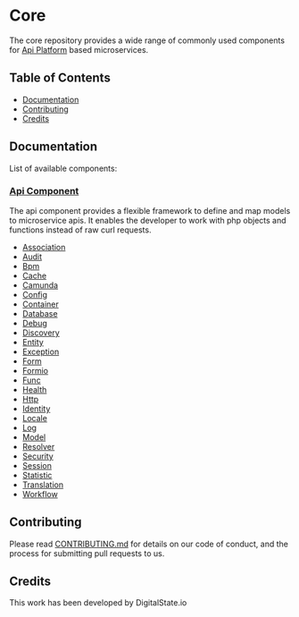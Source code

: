 # Core

The core repository provides a wide range of commonly used components for [Api Platform](https://github.com/api-platform/api-platform) based microservices.

## Table of Contents

- [Documentation](#documentation)
- [Contributing](#contributing)
- [Credits](#credits)

## Documentation

List of available components:

### [Api Component](https://github.com/DigitalState/Core/tree/develop/src/Ds/Component/Api)

The api component provides a flexible framework to define and map models to microservice apis. It enables the developer to work with php objects and functions instead of raw curl requests.

- [Association](https://github.com/DigitalState/Core/tree/develop/src/Ds/Component/Association)
- [Audit](https://github.com/DigitalState/Core/tree/develop/src/Ds/Component/Audit)
- [Bpm](https://github.com/DigitalState/Core/tree/develop/src/Ds/Component/Bpm)
- [Cache](https://github.com/DigitalState/Core/tree/develop/src/Ds/Component/Cache)
- [Camunda](https://github.com/DigitalState/Core/tree/develop/src/Ds/Component/Camunda)
- [Config](https://github.com/DigitalState/Core/tree/develop/src/Ds/Component/Config)
- [Container](https://github.com/DigitalState/Core/tree/develop/src/Ds/Component/Container)
- [Database](https://github.com/DigitalState/Core/tree/develop/src/Ds/Component/Database)
- [Debug](https://github.com/DigitalState/Core/tree/develop/src/Ds/Component/Debug)
- [Discovery](https://github.com/DigitalState/Core/tree/develop/src/Ds/Component/Discovery)
- [Entity](https://github.com/DigitalState/Core/tree/develop/src/Ds/Component/Entity)
- [Exception](https://github.com/DigitalState/Core/tree/develop/src/Ds/Component/Exception)
- [Form](https://github.com/DigitalState/Core/tree/develop/src/Ds/Component/Form)
- [Formio](https://github.com/DigitalState/Core/tree/develop/src/Ds/Component/Formio)
- [Func](https://github.com/DigitalState/Core/tree/develop/src/Ds/Component/Func)
- [Health](https://github.com/DigitalState/Core/tree/develop/src/Ds/Component/Health)
- [Http](https://github.com/DigitalState/Core/tree/develop/src/Ds/Component/Http)
- [Identity](https://github.com/DigitalState/Core/tree/develop/src/Ds/Component/Identity)
- [Locale](https://github.com/DigitalState/Core/tree/develop/src/Ds/Component/Locale)
- [Log](https://github.com/DigitalState/Core/tree/develop/src/Ds/Component/Log)
- [Model](https://github.com/DigitalState/Core/tree/develop/src/Ds/Component/Model)
- [Resolver](https://github.com/DigitalState/Core/tree/develop/src/Ds/Component/Resolver)
- [Security](https://github.com/DigitalState/Core/tree/develop/src/Ds/Component/Security)
- [Session](https://github.com/DigitalState/Core/tree/develop/src/Ds/Component/Session)
- [Statistic](https://github.com/DigitalState/Core/tree/develop/src/Ds/Component/Statistic)
- [Translation](https://github.com/DigitalState/Core/tree/develop/src/Ds/Component/Translation)
- [Workflow](https://github.com/DigitalState/Core/tree/develop/src/Ds/Component/Workflow)

## Contributing

Please read [CONTRIBUTING.md](CONTRIBUTING.md) for details on our code of conduct, and the process for submitting pull requests to us.

## Credits

This work has been developed by DigitalState.io